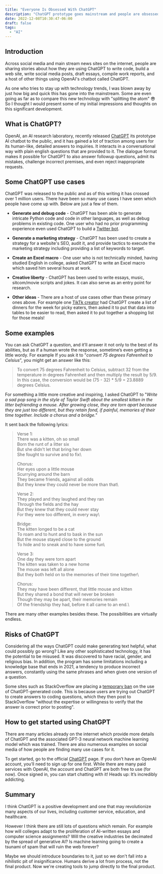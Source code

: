 ```yaml
---
title: "Everyone Is Obsessed With ChatGPT"
description: "ChatGPT prototype goes mainstream and people are obsessed. with it."
date: 2022-12-08T10:30:47-06:00
draft: false
tags:
  - "AI"
---
```


## Introduction

Across social media and main stream news sites on the internet, people are sharing stories about how they are using ChatGPT to write code, build a web site, write social media posts, draft essays, compile work reports, and a host of other things using OpenAI's chatbot called ChatGPT.

As one who tries to stay up with technology trends, I was blown away by just how big and quick this has gone into the mainstream. Some are even going as far as to compare this new technology with "splitting the atom" 😎 So I thought I would present some of my initial impressions and thoughts on this significant development.

## What is ChatGPT?

OpenAI, an AI research laboratory, recently released [ChatGPT](https://openai.com/blog/chatgpt/) its prototype AI chatbot to the public, and it has gained a lot of traction among users for its human-like, detailed answers to inquiries. It interacts in a conversational way with plain english questions that are provided to it. The dialogue format makes it possible for ChatGPT to also answer followup questions, admit its mistakes, challenge incorrect premises, and even reject inappropriate requests.

## Some ChatGPT use cases

ChatGPT was released to the public and as of this writing it has crossed over 1 million users. There have been so many use cases I have seen which people have come up with. Below are just a few of them.

- **Generate and debug code** - ChatGPT has been able to generate intricate Python code and code in other languages, as well as debug problems in existing code. One user who had no prior programming experience even used ChatGPT to build a [Twitter bot](https://medium.com/@rlodha1/how-i-used-chat-gpt-to-build-a-twitter-bot-without-any-programming-language-35bbc43f6ad).

- **Generate a marketing strategy** - ChatGPT has been used to create a strategy for a website's SEO, audit it, and provide tactics to execute the marketing strategy including providing a list of keywords to target.

- **Create an Excel macro** - One user who is not technically minded, having studied English in college, asked ChatGPT to write an Excel macro which saved him several hours at work.

- **Creative liberty** - ChatGPT has been used to write essays, music, sitcom/movie scripts and jokes. It can also serve as an entry point for research.

- **Other ideas** - There are a host of use cases other than these primary ones above. For example one [TikTk creator](https://www.tiktok.com/@zoltronic/video/7174948312146038062?_r=1&_t=8Y21f7DPlZG&is_from_webapp=v1&item_id=7174948312146038062) had ChatGPT create a list of dinners for the week for picky eaters, then asked it to put that data into tables to be easier to read, then asked it to put together a shopping list for those meals!

## Some examples

You can ask ChatGPT a question, and it’ll answer it not only to the best of its abilities, but as if a human wrote the response, sometime’s even getting a little wordy. For example If you ask it to "_convert 75 degrees Fahrenheit to Celsius_", you might get an answer like this:

> To convert 75 degrees Fahrenheit to Celsius, subtract 32 from the temperature in degrees Fahrenheit and then multiply the result by 5/9. In this case, the conversion would be (75 - 32) \* 5/9 = 23.8889 degrees Celsius.

For something a little more creative and inspiring, I asked ChatGPT to "_Write a sad pop song in the style of Taylor Swift about the smallest kitten in the litter befriending a mouse. After growing close, they are torn apart because they are just too different, but they retain fond, if painful, memories of their time together. Include a chorus and a bridge._"

It sent back the following lyrics:

> Verse 1:\
> There was a kitten, oh so small\
> Born the runt of a litter six\
> But she didn't let that bring her down\
> She fought to survive and to fix\
>
> Chorus:\
> Her eyes upon a little mouse\
> Scurrying around the barn\
> They became friends, against all odds\
> But they knew they could never be more than that\
>
> Verse 2:\
> They played and they laughed and they ran\
> Through the fields and the hay\
> But they knew that they could never stay\
> For they were too different, in every way\
>
> Bridge:\
> The kitten longed to be a cat\
> To roam and to hunt and to bask in the sun\
> But the mouse stayed close to the ground\
> To hide and to sneak and to have some fun\
>
> Verse 3:\
> One day they were torn apart\
> The kitten was taken to a new home\
> The mouse was left all alone\
> But they both held on to the memories of their time together\
>
> Chorus:\
> They may have been different, that little mouse and kitten\
> But they shared a bond that will never be broken\
> Though they may be apart, their memories remain\
> Of the friendship they had, before it all came to an end.\

There are many other examples besides these. The possibilities are virtually endless.

## Risks of ChatGPT

Considering all the ways ChatGPT could make generating text helpful, what could possibly go wrong? Like any other sophisticated technology, it has the potential to be misused. It was discovered to have racial, gender, and religious bias. In addition, the program has some limitations including a knowledge base that ends in 2021, a tendency to produce incorrect answers, constantly using the same phrases and when given one version of a question.

Some sites such as StackOverflow are placing a [temporary ban](https://meta.stackoverflow.com/questions/421831/temporary-policy-chatgpt-is-banned) on the use of ChatGPT-generated code. This is because users are trying out ChatGPT to create answers to coding questions, which they then post to StackOverflow “without the expertise or willingness to verify that the answer is correct prior to posting".

## How to get started using ChatGPT

There are many articles already on the internet which provide more details of ChatGPT and the associated GPT-3 neural network machine learning model which was trained. There are also numerous examples on social media of how people are finding many use cases for it.

To get started, go to the official [ChatGPT](https://openai.com/blog/chatgpt/) page. If you don’t have an OpenAI account, you’ll need to sign up for one first. While there are many paid services with OpenAI, the account and ChatGPT are both free to use (for now). Once signed in, you can start chatting with it! Heads up: It’s incredibly addicting.

## Summary

I think ChatGPT is a positive development and one that may revolutionize many aspects of our lives, including customer service, education, and healthcare.

However I think there are still lots of questions which remain. For example how will colleges adapt to the proliferation of AI-written essays and computer science assignments? Will the creative industries be decimated by the spread of generative AI? Is machine learning going to create a tsunami of spam that will ruin the web forever?

Maybe we should introduce boundaries to it, just so we don't fall into a nihilistic pit of insignificance. Humans derive a lot from process, not the final product. Now we're creating tools to jump directly to the final product.
